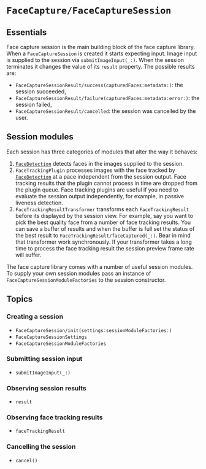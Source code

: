 # ``FaceCapture/FaceCaptureSession``

## Essentials 

Face capture session is the main building block of the face capture library. When a ``FaceCaptureSession`` is created it 
starts expecting input. Image input is supplied to the session via ``submitImageInput(_:)``. When the session terminates it 
changes the value of its ``result`` property. The possible results are:

- ``FaceCaptureSessionResult/success(capturedFaces:metadata:)``: the session succeeded,
- ``FaceCaptureSessionResult/failure(capturedFaces:metadata:error:)``: the session failed,
- ``FaceCaptureSessionResult/cancelled``: the session was cancelled by the user.

## Session modules

Each session has three categories of modules that alter the way it behaves:

1. [`FaceDetection`](https://github.com/AppliedRecognition/Ver-ID-Common-Types-Apple/blob/main/Sources/VerIDCommonTypes/FaceDetection.swift) detects faces in the images supplied to the session.
2. ``FaceTrackingPlugin`` processes images with the face tracked by [`FaceDetection`](https://github.com/AppliedRecognition/Ver-ID-Common-Types-Apple/blob/main/Sources/VerIDCommonTypes/FaceDetection.swift) at a pace independent from the session
output. Face tracking results that the plugin cannot process in time are dropped from the plugin queue. Face tracking 
plugins are useful if you need to evaluate the session output independently, for example, in passive liveness detection.
3. ``FaceTrackingResultTransformer`` transforms each ``FaceTrackingResult`` before its displayed by the session view. For 
example, say you want to pick the best quality face from a number of face tracking results. You can save a buffer of results 
and when the buffer is full set the status of the best result to ``FaceTrackingResult/faceCaptured(_:)``. Bear in mind that 
transformer work synchronously. If your transformer takes a long time to process the face tracking result the session preview 
frame rate will suffer.

The face capture library comes with a number of useful session modules. To supply your own session modules pass an instance 
of ``FaceCaptureSessionModuleFactories`` to the session constructor.

## Topics

### Creating a session

- ``FaceCaptureSession/init(settings:sessionModuleFactories:)``
- ``FaceCaptureSessionSettings``
- ``FaceCaptureSessionModuleFactories``

### Submitting session input

- ``submitImageInput(_:)``

### Observing session results

- ``result``

### Observing face tracking results

- ``faceTrackingResult``

### Cancelling the session

- ``cancel()``
